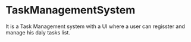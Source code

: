 # TaskManagementSystem
It is a Task Management system with a UI where a user can regisster and manage his daly tasks list.
